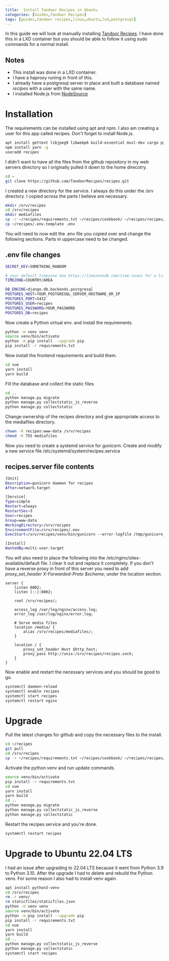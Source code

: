 ```yaml
---
title:  Install Tandoor Recipes in Ubuntu
categories: [Guides,Tandoor Recipes]
tags: [guides,tandoor recipes,linux,ubuntu,lxd,postgresql]
---
```


In this guide we will look at manually installing [Tandoor Recipes](https://docs.tandoor.dev/). I have done this in a LXD container but you should be able to follow it using sudo commands for a normal install.

## Notes
- This install was done in a LXD container.
- I have a haproxy runing in front of this.
- I already have a postgresql server in place and built a database named *recipes* with a user with the same name.
- I installed Node.js from [NodeSource](https://github.com/nodesource/distributions/blob/master/README.md)

# Installation
The requirements can be installed using apt and npm. I also am creating a user for this app called recipes. Don't forget to install Node.js.

```bash
apt install gettext libjpeg9 libwebp6 build-essential musl-dev cargo python3-venv python3-dev libldap2-dev libssl-dev libsasl2-dev nginx python-is-python3
npm install yarn -g
useradd recipes
```

I didn't want to have all the files from the github repository in my web servers directory so I originally pulled it down to the home direcotry.

```bash
cd ~
git clone https://github.com/TandoorRecipes/recipes.git
```

I created a new directory for the service. I always do this under the /srv directory. I copied across the parts I believe are necessary.

```bash
mkdir /srv/recipes
cd /srv/recipes
mkdir mediafiles
cp -r ~/recipes/requirements.txt ~/recipes/cookbook/ ~/recipes/recipes/ ~/recipes/vue ~/recipes/makemessages.cmd ~/recipes/manage.py ~/recipes/yarn.lock .
cp ~/recipes/.env.template .env
```

You will need to now edit the .env file you copied over and change the following sections. Parts in uppercase need to be changed.

## .env file changes
```bash
SECRET_KEY=SOMETHING_RANDOM

# your default timezone See https://timezonedb.com/time-zones for a list of timezones
TIMEZONE=COUNTRY/AREA

DB_ENGINE=django.db.backends.postgresql
POSTGRES_HOST=YOUR_POSTGRESQL_SERVER_HOSTNAME_OR_IP
POSTGRES_PORT=5432
POSTGRES_USER=recipes
POSTGRES_PASSWORD=YOUR_PASSWORD
POSTGRES_DB=recipes
```

Now create a Python virtual env. and install the requirements.

```bash
python -m venv venv
source venv/bin/activate
python -m pip install --upgrade pip
pip install -r requirements.txt 
```

Now install the frontend requirements and build them.

```bash
cd vue
yarn install
yarn build
```

Fill the database and collect the static files.

```bash
cd ..
python manage.py migrate
python manage.py collectstatic_js_reverse
python manage.py collectstatic
```

Change ownership of the recipes directory and give appropriate access to the mediafiles directory.

```bash
chown -R recipes:www-data /srv/recipes
chmod -R 755 mediafiles
```

Now you need to create a systemd service for gunicorn. Create and modify a new service file /etc/systemd/system/recipes.service

## recipes.server file contents

```bash
[Unit]
Description=gunicorn daemon for recipes
After=network.target

[Service]
Type=simple
Restart=always
RestartSec=3
User=recipes
Group=www-data
WorkingDirectory=/srv/recipes
EnvironmentFile=/srv/recipes/.env
ExecStart=/srv/recipes/venv/bin/gunicorn --error-logfile /tmp/gunicorn_err.log --log-level debug --capture-output --bind unix:/srv/recipes/recipes.sock recipes.wsgi:application

[Install]
WantedBy=multi-user.target
```

You will also need to place the following into the /etc/nginx/sites-available/default file. I clear it out and replace it completely. If you don't have a reverse proxy in front of this server you need to add *proxy_set_header X-Forwarded-Proto $scheme;* under the location section.

```nginx
server {
    listen 8002;
    listen [::]:8002;
	
    root /srv/recipes/;

    access_log /var/log/nginx/access.log;
    error_log /var/log/nginx/error.log;

    # Serve media files
    location /media/ {
        alias /srv/recipes/mediafiles/;
    }

    location / {
        proxy_set_header Host $http_host;
        proxy_pass http://unix:/srv/recipes/recipes.sock;
    }
}
```

Now enable and restart the necessary services and you should be good to go.

```bash
systemctl daemon-reload
systemctl enable recipes
systemctl start recipes
systemctl restart nginx
```

# Upgrade
Pull the latest changes for github and copy the necessary files to the install.

```bash
cd ~/recipes
git pull
cd /srv/recipes
cp -r ~/recipes/requirements.txt ~/recipes/cookbook/ ~/recipes/recipes/ ~/recipes/vue ~/recipes/makemessages.cmd ~/recipes/manage.py ~/recipes/yarn.lock .
```

Activate the python venv and run update commands.

```bash
source venv/bin/activate
pip install -r requirements.txt
cd vue
yarn install
yarn build
cd ..
python manage.py migrate
python manage.py collectstatic_js_reverse
python manage.py collectstatic
```

Restart the recipes service and you're done.

```bash
systemctl restart recipes
```

# Upgrade to Ubuntu 22.04 LTS
I had an issue after upgrading to 22.04 LTS because it went from Python 3.9 to Python 3.10.
After the upgrade I had to delete and rebuild the Python venv. For some reason I also had to install venv again.

```bash
apt install python3-venv
cd /srv/recipes
rm -r venv/
rm staticfiles/staticfiles.json
python -m venv venv
source venv/bin/activate
python -m pip install --upgrade pip
pip install -r requirements.txt
cd vue
yarn install
yarn build
cd ..
python manage.py collectstatic_js_reverse
python manage.py collectstatic
systemctl start recipes
```
